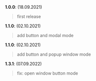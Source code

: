**1.0.0**: (18.09.2021)
> first release

**1.1.0**: (02.10.2021)
> add button and modal mode

**1.1.0**: (02.10.2021)
> add button and popup window mode

**1.3.1**: (07.09.2022)
> fix: open window button mode
